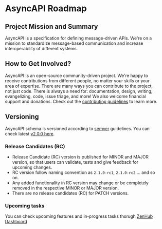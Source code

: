 # AsyncAPI Roadmap

## Project Mission and Summary
AsyncAPI is a specification for defining message-driven APIs. We're on a mission to standardize message-based communication and increase interoperability of different systems.

## How to Get Involved?
AsyncAPI is an open-source community-driven project. We're happy to receive contributions from different people, no matter your skills or your area of expertise. There are many ways you can contribute to the project, not just code. There is always a need for: documentation, design, writing, evangelizing, code, issue triage, and more! We also welcome financial support and donations. Check out the [contributing guidelines](./CONTRIBUTING.md) to learn more.

## Versioning
AsyncAPI schema is versioned according to [semver](https://semver.org/) guidelines. You can check latest [v2.0.0 here](https://asyncapi.io/docs/specifications/2.0.0).

### Release Candidates (RC)
- Release Candidate (RC) version is published for MINOR and MAJOR version, so that users can validate, tests and give feedback for upcoming changes.
- RC version follow naming convention as `2.1.0-rc1`, `2.1.0-rc2` ... and so on.
- Any added functionality in RC version may change or be completely removed in the respective MINOR or MAJOR version.
- There are no release candidates (RC) for PATCH versions.

### Upcoming tasks

You can check upcoming features and in-progress tasks thorugh [ZenHub Dashboard](https://app.zenhub.com/workspaces/asyncapi-initiative-5e541969da30b0bc34628b22/roadmap)

